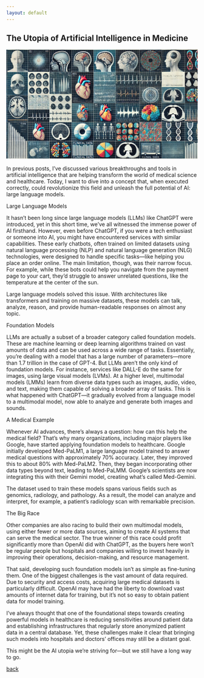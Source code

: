 ```yaml
---
layout: default
---
```


## The Utopia of Artificial Intelligence in Medicine

![The Utopia of Artificial Intelligence in Medicine](assets/img/post2-cover.webp)

In previous posts, I’ve discussed various breakthroughs and tools in artificial intelligence that are helping transform the world of medical science and healthcare. Today, I want to dive into a concept that, when executed correctly, could revolutionize this field and unleash the full potential of AI: large language models.

Large Language Models

It hasn’t been long since large language models (LLMs) like ChatGPT were introduced, yet in this short time, we’ve all witnessed the immense power of AI firsthand. However, even before ChatGPT, if you were a tech enthusiast or someone into AI, you might have encountered services with similar capabilities. These early chatbots, often trained on limited datasets using natural language processing (NLP) and natural language generation (NLG) technologies, were designed to handle specific tasks—like helping you place an order online. The main limitation, though, was their narrow focus. For example, while these bots could help you navigate from the payment page to your cart, they’d struggle to answer unrelated questions, like the temperature at the center of the sun.

Large language models solved this issue. With architectures like transformers and training on massive datasets, these models can talk, analyze, reason, and provide human-readable responses on almost any topic.

Foundation Models

LLMs are actually a subset of a broader category called foundation models. These are machine learning or deep learning algorithms trained on vast amounts of data and can be used across a wide range of tasks. Essentially, you’re dealing with a model that has a large number of parameters—more than 1.7 trillion in the case of GPT-4. But LLMs aren’t the only kind of foundation models. For instance, services like DALL-E do the same for images, using large visual models (LVMs). At a higher level, multimodal models (LMMs) learn from diverse data types such as images, audio, video, and text, making them capable of solving a broader array of tasks. This is what happened with ChatGPT—it gradually evolved from a language model to a multimodal model, now able to analyze and generate both images and sounds.

A Medical Example

Whenever AI advances, there’s always a question: how can this help the medical field? That’s why many organizations, including major players like Google, have started applying foundation models to healthcare. Google initially developed Med-PaLM1, a large language model trained to answer medical questions with approximately 70% accuracy. Later, they improved this to about 80% with Med-PaLM2. Then, they began incorporating other data types beyond text, leading to Med-PaLMM. Google’s scientists are now integrating this with their Gemini model, creating what’s called Med-Gemini.

The dataset used to train these models spans various fields such as genomics, radiology, and pathology. As a result, the model can analyze and interpret, for example, a patient’s radiology scan with remarkable precision.

The Big Race

Other companies are also racing to build their own multimodal models, using either fewer or more data sources, aiming to create AI systems that can serve the medical sector. The true winner of this race could profit significantly more than OpenAI did with ChatGPT, as the buyers here won’t be regular people but hospitals and companies willing to invest heavily in improving their operations, decision-making, and resource management.

That said, developing such foundation models isn’t as simple as fine-tuning them. One of the biggest challenges is the vast amount of data required. Due to security and access costs, acquiring large medical datasets is particularly difficult. OpenAI may have had the liberty to download vast amounts of internet data for training, but it’s not so easy to obtain patient data for model training.

I’ve always thought that one of the foundational steps towards creating powerful models in healthcare is reducing sensitivities around patient data and establishing infrastructures that regularly store anonymized patient data in a central database. Yet, these challenges make it clear that bringing such models into hospitals and doctors’ offices may still be a distant goal.

This might be the AI utopia we’re striving for—but we still have a long way to go.



[back](./)
